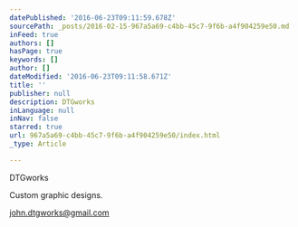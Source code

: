 ```yaml
---
datePublished: '2016-06-23T09:11:59.678Z'
sourcePath: _posts/2016-02-15-967a5a69-c4bb-45c7-9f6b-a4f904259e50.md
inFeed: true
authors: []
hasPage: true
keywords: []
author: []
dateModified: '2016-06-23T09:11:58.671Z'
title: ''
publisher: null
description: DTGworks
inLanguage: null
inNav: false
starred: true
url: 967a5a69-c4bb-45c7-9f6b-a4f904259e50/index.html
_type: Article

---
```

DTGworks

Custom graphic designs.

john.dtgworks@gmail.com